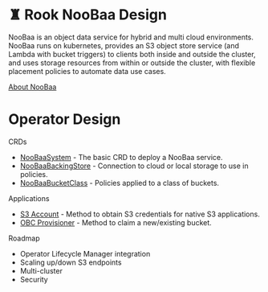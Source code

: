 # ♜ Rook NooBaa Design

NooBaa is an object data service for hybrid and multi cloud environments. NooBaa runs on kubernetes, provides an S3 object store service (and Lambda with bucket triggers) to clients both inside and outside the cluster, and uses storage resources from within or outside the cluster, with flexible placement policies to automate data use cases.

[About NooBaa](noobaa-about.md)

# Operator Design

CRDs
- [NooBaaSystem](noobaa-system.md) - The basic CRD to deploy a NooBaa service.
- [NooBaaBackingStore](noobaa-backing-store.md) - Connection to cloud or local storage to use in policies.
- [NooBaaBucketClass](noobaa-bucket-class.md) - Policies applied to a class of buckets.

Applications
- [S3 Account](noobaa-s3-account.md) - Method to obtain S3 credentials for native S3 applications.
- [OBC Provisioner](noobaa-obc-provisioner.md) - Method to claim a new/existing bucket.

Roadmap
- Operator Lifecycle Manager integration [](noobaa-olm.md)
- Scaling up/down S3 endpoints [](noobaa-endpoints.md)
- Multi-cluster [](noobaa-multicluster.md)
- Security [](noobaa-security.md)
